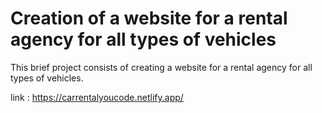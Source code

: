 # Creation of a website for a rental agency for all types of vehicles

This brief project consists of creating a website for a rental agency for all types of vehicles.

link : https://carrentalyoucode.netlify.app/
